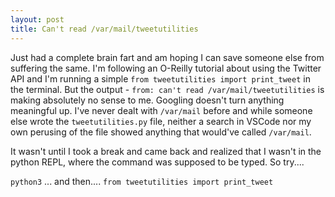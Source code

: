 ```yaml
---
layout: post
title: Can't read /var/mail/tweetutilities
---
```


Just had a complete brain fart and am hoping I can save someone else from suffering the same. I'm following an O-Reilly tutorial about using the Twitter API and I'm running a simple `from tweetutilities import print_tweet` in the terminal. But the output - `from: can't read /var/mail/tweetutilities` is making absolutely no sense to me. Googling doesn't turn anything meaningful up. I've never dealt with `/var/mail` before and while someone else wrote the `tweetutilities.py` file, neither a search in VSCode nor my own perusing of the file showed anything that would've called `/var/mail`.

It wasn't until I took a break and came back and realized that I wasn't in the python REPL, where the command was supposed to be typed. So try....

`python3`
... and then....
`from tweetutilities import print_tweet`
